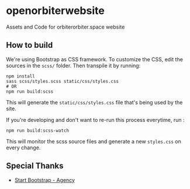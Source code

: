# openorbiterwebsite

Assets and Code for orbiterorbiter.space website

## How to build

We're using Bootstrap as CSS framework. To customize the CSS, edit the sources in the `scss/` folder. Then
transpile it by running:

```shell
npm install
sass scss/styles.scss static/css/styles.css
# OR
npm run build:scss
```

This will generate the `static/css/styles.css` file that's being used by the site.

If you're developing and don't want to re-run this process everytime, run :

```shell
npm run build:scss-watch
```

This will monitor the scss source files and generate a new `styles.css` on every change.

## Special Thanks

* [Start Bootstrap - Agency](https://github.com/StartBootstrap/startbootstrap-agency)
